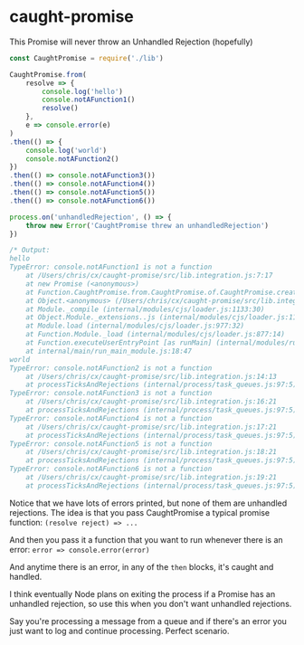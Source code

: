 # caught-promise
This Promise will never throw an Unhandled Rejection (hopefully)

```js
const CaughtPromise = require('./lib')

CaughtPromise.from(
    resolve => {
        console.log('hello')
        console.notAFunction1()
        resolve()
    },
    e => console.error(e)
)
.then(() => {
    console.log('world')
    console.notAFunction2()
})
.then(() => console.notAFunction3())
.then(() => console.notAFunction4())
.then(() => console.notAFunction5())
.then(() => console.notAFunction6())

process.on('unhandledRejection', () => {
    throw new Error('CaughtPromise threw an unhandledRejection')
})

/* Output:
hello
TypeError: console.notAFunction1 is not a function
    at /Users/chris/cx/caught-promise/src/lib.integration.js:7:17
    at new Promise (<anonymous>)
    at Function.CaughtPromise.from.CaughtPromise.of.CaughtPromise.create (/Users/chris/cx/caught-promise/src/lib.js:15:21)
    at Object.<anonymous> (/Users/chris/cx/caught-promise/src/lib.integration.js:4:15)
    at Module._compile (internal/modules/cjs/loader.js:1133:30)
    at Object.Module._extensions..js (internal/modules/cjs/loader.js:1153:10)
    at Module.load (internal/modules/cjs/loader.js:977:32)
    at Function.Module._load (internal/modules/cjs/loader.js:877:14)
    at Function.executeUserEntryPoint [as runMain] (internal/modules/run_main.js:74:12)
    at internal/main/run_main_module.js:18:47
world
TypeError: console.notAFunction2 is not a function
    at /Users/chris/cx/caught-promise/src/lib.integration.js:14:13
    at processTicksAndRejections (internal/process/task_queues.js:97:5)
TypeError: console.notAFunction3 is not a function
    at /Users/chris/cx/caught-promise/src/lib.integration.js:16:21
    at processTicksAndRejections (internal/process/task_queues.js:97:5)
TypeError: console.notAFunction4 is not a function
    at /Users/chris/cx/caught-promise/src/lib.integration.js:17:21
    at processTicksAndRejections (internal/process/task_queues.js:97:5)
TypeError: console.notAFunction5 is not a function
    at /Users/chris/cx/caught-promise/src/lib.integration.js:18:21
    at processTicksAndRejections (internal/process/task_queues.js:97:5)
TypeError: console.notAFunction6 is not a function
    at /Users/chris/cx/caught-promise/src/lib.integration.js:19:21
    at processTicksAndRejections (internal/process/task_queues.js:97:5)
```

Notice that we have lots of errors printed, but none of them are unhandled rejections.
The idea is that you pass CaughtPromise a typical promise function:
`(resolve reject) => ...`

And then you pass it a function that you want to run whenever there is an error:
`error => console.error(error)`

And anytime there is an error, in any of the `then` blocks, it's caught and handled.

I think eventually Node plans on exiting the process if a Promise has an unhandled rejection, so use this when you don't want unhandled rejections.

Say you're processing a message from a queue and if there's an error you just want to log and continue processing. Perfect scenario.
